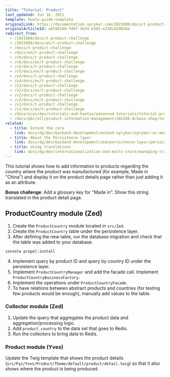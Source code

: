 ```yaml
---
title: "Tutorial: Product"
last_updated: Jun 16, 2021
template: howto-guide-template
originalLink: https://documentation.spryker.com/2021080/docs/t-product-challenge
originalArticleId: a6596169-fd8f-4b34-b365-e258cd29026e
redirect_from:
  - /2021080/docs/t-product-challenge
  - /2021080/docs/en/t-product-challenge
  - /docs/t-product-challenge
  - /docs/en/t-product-challenge
  - /v6/docs/t-product-challenge
  - /v6/docs/en/t-product-challenge
  - /v5/docs/t-product-challenge
  - /v5/docs/en/t-product-challenge
  - /v4/docs/t-product-challenge
  - /v4/docs/en/t-product-challenge
  - /v3/docs/t-product-challenge
  - /v3/docs/en/t-product-challenge
  - /v2/docs/t-product-challenge
  - /v2/docs/en/t-product-challenge
  - /v1/docs/t-product-challenge
  - /v1/docs/en/t-product-challenge
  - /docs/scos/dev/tutorials-and-howtos/advanced-tutorials/tutorial-product.html
  - /docs/pbc/all/product-information-management/202204.0/base-shop/tutorials-and-howtos/tutorial-product.html
related:
  - title: Extend the core
    link: docs/dg/dev/backend-development/extend-spryker/spryker-os-module-customisation/extend-the-core.html
  - title: About the Persistence layer
    link: docs/dg/dev/backend-development/zed/persistence-layer/persistence-layer.html
  - title: Using translations
    link: docs/dg/dev/internationalization-and-multi-store/managing-translations-with-twig-translator.html
---
```


<!-- used to be: http://spryker.github.io/onboarding/product/ -->


This tutorial shows how to add information to products regarding the country where the product was manufactured (for example, Made in "China") and display it on the product details page rather than just adding it as an attribute.

**Bonus challenge**: Add a glossary key for "Made in". Show this string translated in the product detail page.

## ProductCountry module (Zed)

1. Create the `ProductCountry` module located in `src/Zed`.
2. Create the `ProductCountry` table under the persistence layer.
3. After defining the new table, run the database migration and check that the table was added to your database.

```bash
console propel:install
```

4. Implement query by product ID and query by country ID under the persistence layer.
5. Implement `ProductCountryManager` and add the facade call. Implement `ProductCountryBusinessFactory`.
6. Implement the operations under `ProductCountryFacade`.
7. To have relations between abstract products and countries (for testing few products would be enough), manually add values to the table.

### Collector module (Zed)

1. Update the query that aggregates the product data and aggregation/processing logic.
2. Add `product_country` to the data set that goes to Redis.
3. Run the collectors to bring data to Redis.

### Product module (Yves)

Update the Twig template that shows the product details (`src/Pyz/Yves/Product/Theme/default/product/detail.twig`) so that it also shows where the product is being produced.
